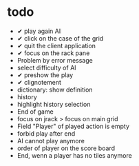 # todo
- ✔ play again AI
- ✔ click on the case of the grid
- ✔ quit the client application
- ✔ focus on the rack pane
- Problem by error message
- select difficulty of AI
- ✔ preshow the play
- ✔ clignotement
- dictionary: show definition
- history
- highlight history selection
- End of game
- focus on jrack > focus on main grid
- Field "Player" of played action is empty
- forbid play after end
- AI cannot play anymore
- order of player on the score board
- End, wenn a player has no tiles anymore